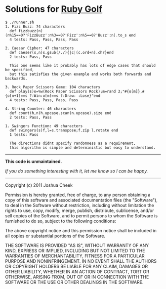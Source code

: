 Solutions for [Ruby Golf](http://rubysource.com/ruby-golf/)
===========================================================

    $ ./runner.sh 
    1. Fizz Buzz: 74 characters
      def fizzbuzz(n)(n%15==0?'FizzBuzz':n%3==0?'Fizz':n%5==0?'Buzz':n).to_s end
      4 tests: Pass, Pass, Pass, Pass

    2. Caesar Cipher: 47 characters
      def caeser(s,n)s.gsub(/./){|c|(c.ord+n).chr}end
      2 tests: Pass, Pass

      This one seems like it probably has lots of edge cases that should be specified,
      but this satisfies the given example and works both forwards and backwards.

    3. Rock Paper Scissors Game: 104 characters
      def play(s)o=%w(Rock Paper Scissors Rock);m=rand 3;"#{o[m]},#{o[m+1]==s ?:Win:o[m]==s ?:Draw: :Lose}"end
      4 tests: Pass, Pass, Pass, Pass

    4. String Counter: 46 characters
      def count(h,n)h.upcase.scan(n.upcase).size end
      2 tests: Pass, Pass

    1. Swingers Function: 49 characters
      def swingers(s)f,l=s.transpose;f.zip l.rotate end
      1 tests: Pass

      The directions didnt specify randomness as a requirement,
      this algorithm is simple and deterministic but easy to understand.

---------------------------------------

**This code is unmaintained.** 

_If you do something interesting with it, let me know so I can be happy._

---------------------------------------

Copyright (c) 2011 Joshua Cheek

 Permission is hereby granted, free of charge, to any person obtaining a copy
 of this software and associated documentation files (the "Software"), to deal
 in the Software without restriction, including without limitation the rights
 to use, copy, modify, merge, publish, distribute, sublicense, and/or sell
 copies of the Software, and to permit persons to whom the Software is
 furnished to do so, subject to the following conditions:

 The above copyright notice and this permission notice shall be included in
 all copies or substantial portions of the Software.

 THE SOFTWARE IS PROVIDED "AS IS", WITHOUT WARRANTY OF ANY KIND, EXPRESS OR
 IMPLIED, INCLUDING BUT NOT LIMITED TO THE WARRANTIES OF MERCHANTABILITY,
 FITNESS FOR A PARTICULAR PURPOSE AND NONINFRINGEMENT. IN NO EVENT SHALL THE
 AUTHORS OR COPYRIGHT HOLDERS BE LIABLE FOR ANY CLAIM, DAMAGES OR OTHER
 LIABILITY, WHETHER IN AN ACTION OF CONTRACT, TORT OR OTHERWISE, ARISING FROM,
 OUT OF OR IN CONNECTION WITH THE SOFTWARE OR THE USE OR OTHER DEALINGS IN
 THE SOFTWARE.
